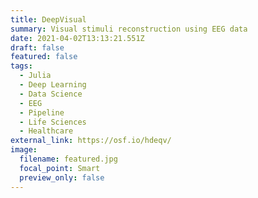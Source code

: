 ```yaml
---
title: DeepVisual
summary: Visual stimuli reconstruction using EEG data
date: 2021-04-02T13:13:21.551Z
draft: false
featured: false
tags:
  - Julia
  - Deep Learning
  - Data Science
  - EEG
  - Pipeline
  - Life Sciences
  - Healthcare
external_link: https://osf.io/hdeqv/
image:
  filename: featured.jpg
  focal_point: Smart
  preview_only: false
---
```

